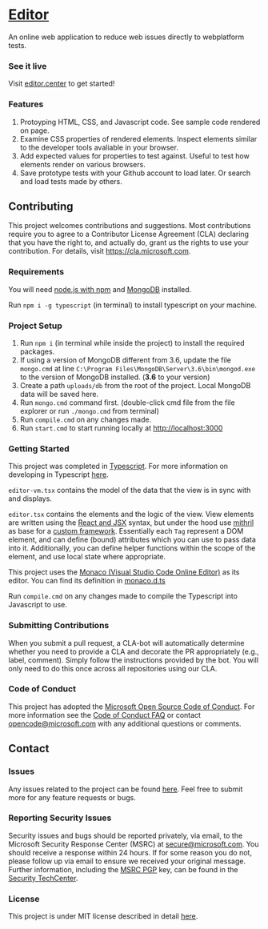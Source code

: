 # [Editor](https://editor.center/#/new)
An online web application to reduce web issues directly to webplatform tests.

### See it live
Visit [editor.center](https://editor.center/#/new) to get started!

### Features
1. Protoyping HTML, CSS, and Javascript code. See sample code rendered on page.
1. Examine CSS properties of rendered elements. Inspect elements similar to the developer tools avaliable in your browser.
1. Add expected values for properties to test against. Useful to test how elements render on various browsers.
1. Save prototype tests with your Github account to load later. Or search and load tests made by others.

## Contributing

This project welcomes contributions and suggestions. Most contributions require you to
agree to a Contributor License Agreement (CLA) declaring that you have the right to,
and actually do, grant us the rights to use your contribution. For details, visit
https://cla.microsoft.com.


### Requirements
You will need [node.js with npm](https://nodejs.org/en/download/) and [MongoDB](https://www.mongodb.com/download-center#community) installed.

Run `npm i -g typescript` (in terminal) to install typescript on your machine.

### Project Setup

1. Run `npm i` (in terminal while inside the project) to install the required packages.
1. If using a version of MongoDB different from 3.6, update the file `mongo.cmd` at line
```C:\Program Files\MongoDB\Server\3.6\bin\mongod.exe``` 
to the version of MongoDB installed. (**3.6** to your version)
1. Create a path `uploads/db` from the root of the project. Local MongoDB data will be saved here.
1. Run `mongo.cmd` command first. (double-click cmd file from the file explorer or run `./mongo.cmd` from terminal)
1. Run `compile.cmd` on any changes made.
1. Run `start.cmd` to start running locally at <http://localhost:3000>

### Getting Started
This project was completed in [Typescript](http://www.typescriptlang.org/). For more information on developing in Typescript [here](http://www.typescriptlang.org/docs/handbook/typescript-in-5-minutes.html).

`editor-vm.tsx` contains the model of the data that the view is in sync with and displays.

`editor.tsx` contains the elements and the logic of the view. View elements are written using the [React and JSX](https://reactjs.org/docs/jsx-in-depth.html) syntax, but under the hood use [mithril](https://mithril.js.org/jsx.html) as base for a [custom framework](wwwroot/src/lib/editor-framework.tsx). Essentially each `Tag` represent a DOM element, and can define (bound) attributes which you can use to pass data into it. Additionally, you can define helper functions within the scope of the element, and use local state where appropriate.

This project uses the [Monaco (Visual Studio Code Online Editor)](https://github.com/Microsoft/monaco-editor) as its editor. You can find its definition in [monaco.d.ts](wwwroot/src/lib/monaco.d.ts)

Run `compile.cmd` on any changes made to compile the Typescript into Javascript to use.


### Submitting Contributions
When you submit a pull request, a CLA-bot will automatically determine whether you need
to provide a CLA and decorate the PR appropriately (e.g., label, comment). Simply follow the
instructions provided by the bot. You will only need to do this once across all repositories using our CLA.

### Code of Conduct

This project has adopted the [Microsoft Open Source Code of Conduct](https://opensource.microsoft.com/codeofconduct). For more information see the [Code of Conduct FAQ](https://opensource.microsoft.com/codeofconduct/faq/) or contact [opencode@microsoft.com](mailto:opencode@microsoft.com) with any additional questions or comments.

## Contact

### Issues
Any issues related to the project can be found [here](https://github.com/MicrosoftEdge/editor/issues). Feel free to submit more for any feature requests or bugs.

### Reporting Security Issues

Security issues and bugs should be reported privately, via email, to the Microsoft Security
Response Center (MSRC) at [secure@microsoft.com](mailto:secure@microsoft.com). You should
receive a response within 24 hours. If for some reason you do not, please follow up via
email to ensure we received your original message. Further information, including the
[MSRC PGP](https://technet.microsoft.com/en-us/security/dn606155) key, can be found in
the [Security TechCenter](https://technet.microsoft.com/en-us/security/default).

### License
This project is under MIT license described in detail [here](LICENSE.txt).
